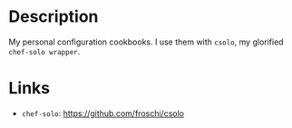 # Description

My personal configuration cookbooks. I use them with `csolo`, my glorified `chef-solo wrapper`.

# Links

* `chef-solo`: https://github.com/froschi/csolo
